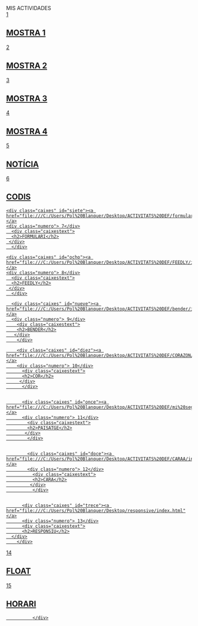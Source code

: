 <html lang="en" dir="ltr">
  <head>
    <meta charset="utf-8">
    <title>MIS ACTIVIDADES 2</title>
    <link rel="stylesheet" href="estilsact.css">
    <link rel="preconnect" href="https://fonts.gstatic.com">
<link href="https://fonts.googleapis.com/css2?family=ZCOOL+KuaiLe&display=swap" rel="stylesheet">
  </head>
  <body>
  <div id="header">MIS ACTIVIDADES</div>

  <div id="contenedor">
<div class="caixes" id="uno"><a href="file:///C:/Users/Pol%20Blanquer/Desktop/ACTIVITATS%20DEF/Mos1/index.html"</a>
<div class="numero"> 1</div>
  <div class="caixestext">
  <h2>MOSTRA 1</h2>
   </div>
  </div>

<div class="caixes" id="dos"><a href="file:///C:/Users/Pol%20Blanquer/Desktop/ACTIVITATS%20DEF/Mos2/index.html"</a>
<div class="numero"> 2</div>
  <div class="caixestext">
  <h2>MOSTRA 2</h2>
   </div>
</div>

<div class="caixes" id="tres"><a href="file:///C:/Users/Pol%20Blanquer/Desktop/ACTIVITATS%20DEF/Mos3/index.html"</a>
<div class="numero"> 3</div>
  <div class="caixestext">
  <h2>MOSTRA 3</h2>
 </div>
  </div>

<div class="caixes" id="cuatro"><a href="file:///C:/Users/Pol%20Blanquer/Desktop/ACTIVITATS%20DEF/Mos4/index.html"</a>
<div class="numero"> 4</div>
  <div class="caixestext">
  <h2>MOSTRA 4</h2>
   </div>
  </div>

<div class="caixes" id="cinco"><a href="file:///C:/Users/Pol%20Blanquer/Desktop/ACTIVITATS%20DEF/Mos4/index.html"</a>
<div class="numero"> 5</div>
  <div class="caixestext">
  <h2>NOTÍCIA</h2>
 </div>
  </div>

  <div class="caixes" id="seis"><a href="file:///C:/Users/Pol%20Blanquer/Desktop/ACTIVITATS%20DEF/m8m2uf302_blanquer/index.html"</a>
  <div class="numero"> 6</div>
    <div class="caixestext">
    <h2>CODIS</h2>
   </div>
    </div>

    <div class="caixes" id="siete"><a href="file:///C:/Users/Pol%20Blanquer/Desktop/ACTIVITATS%20DEF/formulario/index.html"</a>
    <div class="numero"> 7</div>
      <div class="caixestext">
      <h2>FORMULARI</h2>
     </div>
      </div>

    <div class="caixes" id="ocho"><a href="file:///C:/Users/Pol%20Blanquer/Desktop/ACTIVITATS%20DEF/FEEDLY/index.html"</a>
    <div class="numero"> 8</div>
      <div class="caixestext">
      <h2>FEEDLY</h2>
     </div>
      </div>

      <div class="caixes" id="nueve"><a href="file:///C:/Users/Pol%20Blanquer/Desktop/ACTIVITATS%20DEF/bender/index.html"</a>
      <div class="numero"> 9</div>
        <div class="caixestext">
        <h2>BENDER</h2>
       </div>
        </div>

        <div class="caixes" id="diez"><a href="file:///C:/Users/Pol%20Blanquer/Desktop/ACTIVITATS%20DEF/CORAZON/index.html"</a>
        <div class="numero"> 10</div>
          <div class="caixestext">
          <h2>COR</h2>
         </div>
          </div>


          <div class="caixes" id="once"><a href="file:///C:/Users/Pol%20Blanquer/Desktop/ACTIVITATS%20DEF/mi%20segunda%20vez%20con%20css/index.html"</a>
          <div class="numero"> 11</div>
            <div class="caixestext">
            <h2>PAISATGE</h2>
           </div>
            </div>


            <div class="caixes" id="doce"><a href="file:///C:/Users/Pol%20Blanquer/Desktop/ACTIVITATS%20DEF/CARAA/index.html"</a>
            <div class="numero"> 12</div>
              <div class="caixestext">
              <h2>CARA</h2>
             </div>
              </div>


          <div class="caixes" id="trece"><a href="file:///C:/Users/Pol%20Blanquer/Desktop/responsive/index.html"</a>
          <div class="numero"> 13</div>
          <div class="caixestext">
          <h2>RESPONSIU</h2>
      </div>
        </div>

<div class="caixes" id="catorce"><a href="file:///C:/Users/Pol%20Blanquer/Desktop/ACTIVITATS%20DEF/floats/index.html"</a>
<div class="numero"> 14</div>
<div class="caixestext">
<h2>FLOAT</h2>
</div>  </div>

<div class="caixes" id="quinze"><a href="file:///C:/Users/Pol%20Blanquer/Desktop/ACTIVITATS%20DEF/M2M8UF301_BLANQUER.html"</a>
<div class="numero"> 15</div>
<div class="caixestext">
<h2>HORARI</h2>
</div>  </div>




              </div>

</div>
</div>
  </body>
</html>
